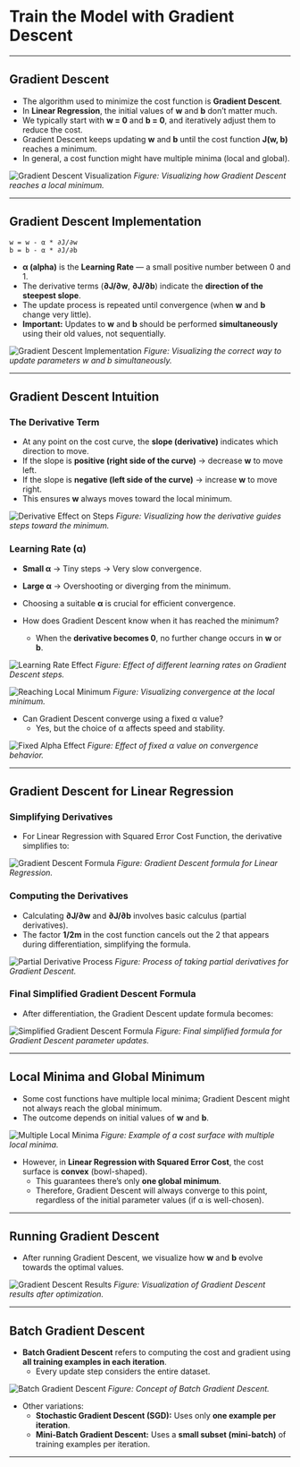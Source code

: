 # Train the Model with Gradient Descent

---

## Gradient Descent
- The algorithm used to minimize the cost function is **Gradient Descent**.
- In **Linear Regression**, the initial values of **w** and **b** don’t matter much.
- We typically start with **w = 0** and **b = 0**, and iteratively adjust them to reduce the cost.
- Gradient Descent keeps updating **w** and **b** until the cost function **J(w, b)** reaches a minimum.
- In general, a cost function might have multiple minima (local and global).

![Gradient Descent Visualization](/Images/GradientDescentLocalMinimum.png)
*Figure: Visualizing how Gradient Descent reaches a local minimum.*

---

## Gradient Descent Implementation
```
w = w - α * ∂J/∂w
b = b - α * ∂J/∂b
```
- **α (alpha)** is the **Learning Rate** — a small positive number between 0 and 1.
- The derivative terms (**∂J/∂w**, **∂J/∂b**) indicate the **direction of the steepest slope**.
- The update process is repeated until convergence (when **w** and **b** change very little).
- **Important:** Updates to **w** and **b** should be performed **simultaneously** using their old values, not sequentially.

![Gradient Descent Implementation](/Images/GradientDescentImplementation.png)
*Figure: Visualizing the correct way to update parameters w and b simultaneously.*

---

## Gradient Descent Intuition

### The Derivative Term
- At any point on the cost curve, the **slope (derivative)** indicates which direction to move.
- If the slope is **positive (right side of the curve)** → decrease **w** to move left.
- If the slope is **negative (left side of the curve)** → increase **w** to move right.
- This ensures **w** always moves toward the local minimum.

![Derivative Effect on Steps](/Images/GradientDescentDerivitiveSteps.png)
*Figure: Visualizing how the derivative guides steps toward the minimum.*

### Learning Rate (α)
- **Small α** → Tiny steps → Very slow convergence.
- **Large α** → Overshooting or diverging from the minimum.
- Choosing a suitable **α** is crucial for efficient convergence.

- How does Gradient Descent know when it has reached the minimum?
  - When the **derivative becomes 0**, no further change occurs in **w** or **b**.

![Learning Rate Effect](/Images/GradientDescentAlphaSteps.png)
*Figure: Effect of different learning rates on Gradient Descent steps.*

![Reaching Local Minimum](/Images/ReachingToLocalMinimum.png)
*Figure: Visualizing convergence at the local minimum.*

- Can Gradient Descent converge using a fixed α value?
  - Yes, but the choice of α affects speed and stability.

![Fixed Alpha Effect](/Images/FixedAlphaValueEffect.png)
*Figure: Effect of fixed α value on convergence behavior.*

---

## Gradient Descent for Linear Regression

### Simplifying Derivatives
- For Linear Regression with Squared Error Cost Function, the derivative simplifies to:

![Gradient Descent Formula](/Images/GradientDescentForLinearRegressionFormula.png)
*Figure: Gradient Descent formula for Linear Regression.*

### Computing the Derivatives
- Calculating **∂J/∂w** and **∂J/∂b** involves basic calculus (partial derivatives).
- The factor **1/2m** in the cost function cancels out the 2 that appears during differentiation, simplifying the formula.

![Partial Derivative Process](/Images/DeriveTheGradientDescentDerivative.png)
*Figure: Process of taking partial derivatives for Gradient Descent.*

### Final Simplified Gradient Descent Formula
- After differentiation, the Gradient Descent update formula becomes:

![Simplified Gradient Descent Formula](/Images/SimplifiedGradientDescentFormula.png)
*Figure: Final simplified formula for Gradient Descent parameter updates.*

---

## Local Minima and Global Minimum
- Some cost functions have multiple local minima; Gradient Descent might not always reach the global minimum.
- The outcome depends on initial values of **w** and **b**.
  
![Multiple Local Minima](/Images/GradientDescentGlobalMinimum.png)
*Figure: Example of a cost surface with multiple local minima.*

- However, in **Linear Regression with Squared Error Cost**, the cost surface is **convex** (bowl-shaped).
  - This guarantees there’s only **one global minimum**.
  - Therefore, Gradient Descent will always converge to this point, regardless of the initial parameter values (if α is well-chosen).

---

## Running Gradient Descent
- After running Gradient Descent, we visualize how **w** and **b** evolve towards the optimal values.

![Gradient Descent Results](/Images/VisualizingResultsOfRunningGD.png)
*Figure: Visualization of Gradient Descent results after optimization.*

---

## Batch Gradient Descent
- **Batch Gradient Descent** refers to computing the cost and gradient using **all training examples in each iteration**.
  - Every update step considers the entire dataset.

![Batch Gradient Descent](/Images/BatchGD.png)
*Figure: Concept of Batch Gradient Descent.*

- Other variations:
  - **Stochastic Gradient Descent (SGD):** Uses only **one example per iteration**.
  - **Mini-Batch Gradient Descent:** Uses a **small subset (mini-batch)** of training examples per iteration.

---
